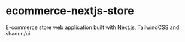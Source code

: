 # ecommerce-nextjs-store
E-commerce store web application built with Next.js, TailwindCSS and shadcn/ui.
